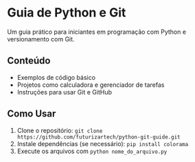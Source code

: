 # Guia de Python e Git
Um guia prático para iniciantes em programação com Python e versionamento com Git.

## Conteúdo
- Exemplos de código básico
- Projetos como calculadora e gerenciador de tarefas
- Instruções para usar Git e GitHub

## Como Usar
1. Clone o repositório: `git clone https://github.com/futurizartech/python-git-guide.git`
2. Instale dependências (se necessário): `pip install colorama`
3. Execute os arquivos com `python nome_do_arquivo.py`
